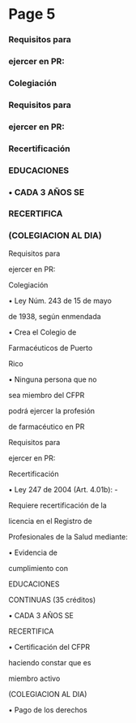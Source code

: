 # Page 5

### Requisitos para

### ejercer en PR:

### Colegiación

### Requisitos para

### ejercer en PR:

### Recertificación

### EDUCACIONES

### • CADA 3 AÑOS SE

### RECERTIFICA

### (COLEGIACION AL DIA)

Requisitos para

ejercer en PR:

Colegiación

• Ley Núm. 243 de 15 de mayo

de 1938, según enmendada

• Crea el Colegio de

Farmacéuticos de Puerto

Rico

• Ninguna persona que no

sea miembro del CFPR

podrá ejercer la profesión

de farmacéutico en PR

Requisitos para

ejercer en PR:

Recertificación

• Ley 247 de 2004 (Art. 4.01b): -

Requiere recertificación de la

licencia en el Registro de

Profesionales de la Salud mediante:

• Evidencia de

cumplimiento con

EDUCACIONES

CONTINUAS (35 créditos)

• CADA 3 AÑOS SE

RECERTIFICA

• Certificación del CFPR

haciendo constar que es

miembro activo

(COLEGIACION AL DIA)

• Pago de los derechos

